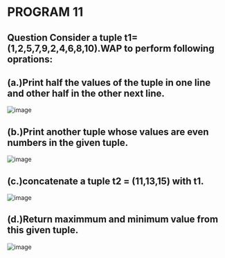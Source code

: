 # PROGRAM 11
## Question Consider a tuple t1=(1,2,5,7,9,2,4,6,8,10).WAP to perform following oprations:

## (a.)Print half the values of the tuple in one line and other half in the other next line.
![image](https://github.com/user-attachments/assets/400bb765-3c93-4813-9b02-8e8c43cedece)

##  (b.)Print another tuple whose values are even numbers in the given tuple.
![image](https://github.com/user-attachments/assets/f915c6df-673a-487a-9a27-0a7399dfd7b3)

## (c.)concatenate a tuple t2 = (11,13,15) with t1.

![image](https://github.com/user-attachments/assets/50d074cd-2f14-4a77-b375-df57fe3a7094)


## (d.)Return maximmum and minimum value from this given tuple.

![image](https://github.com/user-attachments/assets/60a22f2f-0a0f-4d38-88cc-df3ba9a2c144)

